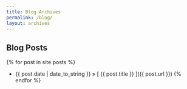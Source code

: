 ```yaml
---
title: Blog Archives
permalink: /blog/
layout: archives
---
```


## Blog Posts

{% for post in site.posts %}
  * {{ post.date | date_to_string }} &raquo; 
  [ {{ post.title }} ]({{ post.url }})
{% endfor %}

